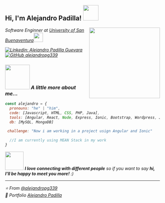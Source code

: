 <h2> Hi, I'm Alejandro Padilla! <img src="https://media.giphy.com/media/VJTWVub4Kyxn420SsH/giphy.gif" width="50"></h2>
<img align='right' src="https://media.giphy.com/media/ZVik7pBtu9dNS/giphy.gif" width="230">
<p><em>Software Enginner at <a href="https://www.usbbog.edu.co/">University of San Buenaventura</a><img src="https://media.giphy.com/media/fYSnHlufseco8Fh93Z/giphy.gif" width="30"><!--</br>Developer Consultant at <a href="https://www.thoughtworks.com">ThoughtWorks</a><img src="https://media.giphy.com/media/WUlplcMpOCEmTGBtBW/giphy.gif" width="30"> 
</em></p>-->

[![Linkedin: Alejandro Padilla Guevara](https://img.shields.io/badge/-AlejandroPadilla-blue?style=flat-square&logo=Linkedin&logoColor=white&link=https://www.linkedin.com/in/alejandro-padilla-guevara-31a445165)](https://www.linkedin.com/in/alejandro-padilla-guevara-31a445165)
[![GitHub alejandropg339](https://img.shields.io/github/followers/alejandropg339?label=follow&style=social)](https://github.com/alejandropg339)


### <img src="https://media.giphy.com/media/14u2xf1flRHgacyWu6/giphy.gif" width="80"> A little more about me...  

```javascript
const alejandro = {
  pronouns: "he" | "him",
  code: [Javascript, HTML, CSS, PHP, Java],
  tools: [Angular, React, Node, Express, Ionic, Bootstrap, Wordpress, Jest, Docker],
  db: [MySQL, MongoDB]
  
 challenge: "Now i am working in a project usign Angular and Ionic"
  
  //I am currently using MEAN Stack in my work
}
```

<img src="https://media.giphy.com/media/LnQjpWaON8nhr21vNW/giphy.gif" width="60"> <em><b>I love connecting with different people</b> so if you want to say <b>hi, I'll be happy to meet you more!</b> :)</em>

---

⭐️ From [@alejandropg339](https://github.com/alejandropg339)<br>
👦 Portfolio [Alejandro Padilla](https://alejandropg339.github.io)

<!--
**alejandropg339/alejandropg339** is a ✨ _special_ ✨ repository because its `README.md` (this file) appears on your GitHub profile.

Here are some ideas to get you started:

- 🔭 I’m currently working on ...
- 🌱 I’m currently learning ...
- 👯 I’m looking to collaborate on ...
- 🤔 I’m looking for help with ...
- 💬 Ask me about ...
- 📫 How to reach me: ...
- 😄 Pronouns: ...
- ⚡ Fun fact: ...
-->
